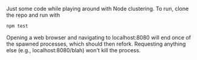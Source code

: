 Just some code while playing around with Node clustering. To run, clone the repo and run with  
```bash
npm test
```
Opening a web browser and navigating to localhost:8080 will end once of the spawned processes, which should then refork. Requesting anything else (e.g., localhost:8080/blah) won't kill the process.
